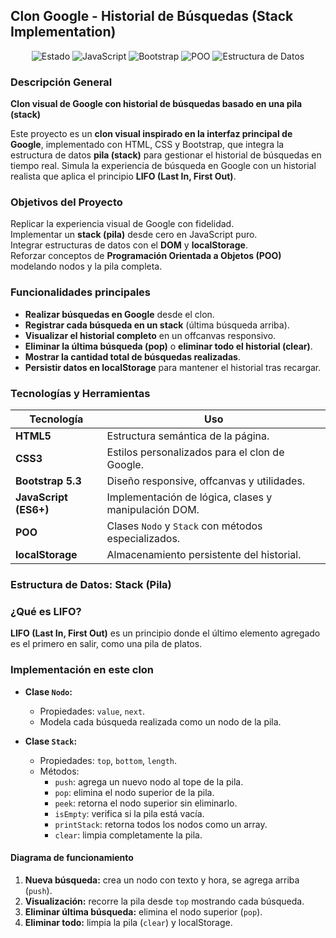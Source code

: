 ## Clon Google - Historial de Búsquedas (Stack Implementation)

<div align="center">

![Estado](https://img.shields.io/badge/Estado-Completado-brightgreen)
![JavaScript](https://img.shields.io/badge/JavaScript-Vanilla-yellow)
![Bootstrap](https://img.shields.io/badge/Bootstrap-5-blueviolet)
![POO](https://img.shields.io/badge/POO-Aplicada-blue)
![Estructura de Datos](https://img.shields.io/badge/Estructura%20de%20Datos-Pila%20(Stack)-orange)

</div>


###  Descripción General

**Clon visual de Google con historial de búsquedas basado en una pila (stack)**

Este proyecto es un **clon visual inspirado en la interfaz principal de Google**, implementado con HTML, CSS y Bootstrap, que integra la estructura de datos **pila (stack)** para gestionar el historial de búsquedas en tiempo real. Simula la experiencia de búsqueda en Google con un historial realista que aplica el principio **LIFO (Last In, First Out)**.



###  Objetivos del Proyecto

 Replicar la experiencia visual de Google con fidelidad.  
 Implementar un **stack (pila)** desde cero en JavaScript puro.  
 Integrar estructuras de datos con el **DOM** y **localStorage**.  
 Reforzar conceptos de **Programación Orientada a Objetos (POO)** modelando nodos y la pila completa.  



###  Funcionalidades principales

- **Realizar búsquedas en Google** desde el clon.
- **Registrar cada búsqueda en un stack** (última búsqueda arriba).
- **Visualizar el historial completo** en un offcanvas responsivo.
- **Eliminar la última búsqueda (pop)** o **eliminar todo el historial (clear)**.
- **Mostrar la cantidad total de búsquedas realizadas**.
- **Persistir datos en localStorage** para mantener el historial tras recargar.



### Tecnologías y Herramientas

| Tecnología | Uso |
| --- | --- |
| **HTML5** | Estructura semántica de la página. |
| **CSS3** | Estilos personalizados para el clon de Google. |
| **Bootstrap 5.3** | Diseño responsive, offcanvas y utilidades. |
| **JavaScript (ES6+)** | Implementación de lógica, clases y manipulación DOM. |
| **POO** | Clases `Nodo` y `Stack` con métodos especializados. |
| **localStorage** | Almacenamiento persistente del historial. |


###  Estructura de Datos: Stack (Pila)

###  ¿Qué es LIFO?

**LIFO (Last In, First Out)** es un principio donde el último elemento agregado es el primero en salir, como una pila de platos.

###  Implementación en este clon

- **Clase `Nodo`:**
  - Propiedades: `value`, `next`.
  - Modela cada búsqueda realizada como un nodo de la pila.

- **Clase `Stack`:**
  - Propiedades: `top`, `bottom`, `length`.
  - Métodos:
    - `push`: agrega un nuevo nodo al tope de la pila.
    - `pop`: elimina el nodo superior de la pila.
    - `peek`: retorna el nodo superior sin eliminarlo.
    - `isEmpty`: verifica si la pila está vacía.
    - `printStack`: retorna todos los nodos como un array.
    - `clear`: limpia completamente la pila.

####  Diagrama de funcionamiento

1. **Nueva búsqueda:** crea un nodo con texto y hora, se agrega arriba (`push`).  
2. **Visualización:** recorre la pila desde `top` mostrando cada búsqueda.  
3. **Eliminar última búsqueda:** elimina el nodo superior (`pop`).  
4. **Eliminar todo:** limpia la pila (`clear`) y localStorage.

